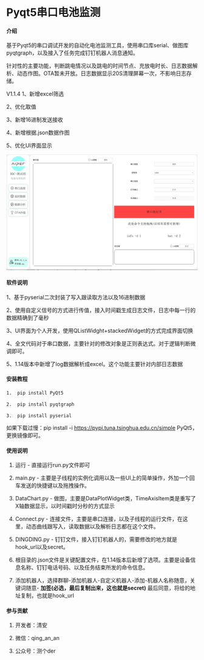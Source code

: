# Pyqt5串口电池监测

#### 介绍
基于Pyqt5的串口调试开发的自动化电池监测工具，使用串口库serial、做图库pyqtgraph，以及接入了任务完成钉钉机器人消息通知。

针对性的主要功能，判断跳电情况以及跳电的时间节点、充放电时长、日志数据解析、动态作图。OTA暂未开放。日志数据显示20S清理屏幕一次，不影响日志存储。

V1.1.4
1、新增excel筛选

2、优化取值

3、新增16进制发送接收

4、新增根据.json数据作图

5、优化UI界面显示


![输入图片说明](UI/images/img.webp)


#### 软件说明
1、基于pyserial二次封装了写入跟读取方法以及16进制数据

2、使用自定义信号的方式进行传值，接入时间戳生成日志文件，日志中每一行的数据精确到了毫秒

3、UI界面为个人开发，使用QListWidght+stackedWidget的方式完成界面切换

4、全文代码对于串口数据，主要针对的修改对象是正则表达式。对于逻辑判断微调即可。

5、1.14版本中新增了log数据解析成excel。这个功能主要针对内部日志数据


#### 安装教程
```
1.  pip install PyQt5
```
```
2.  pip install pyqtgraph
```
```
3.  pip install pyserial
```

如果下载过慢：pip install -i https://pypi.tuna.tsinghua.edu.cn/simple PyQt5，更换镜像即可。

#### 使用说明

1.  运行 - 直接运行run.py文件即可

2.  main.py - 主要是子线程的实例化调用以及一些UI上的简单操作，外加一个回车发送的快捷键以及拖拽操作。

3.  DataChart.py - 做图，主要是DataPlotWidget类，TimeAxisItem类是重写了X轴数据显示，以时间戳时分秒的方式显示

4.  Connect.py - 连接文件，主要是串口连接，以及子线程的运行文件，在这里，动态曲线跟写入，读取数据以及解析日志都在这个文件。

5.  DINGDING.py - 钉钉文件，接入钉钉机器人的，需要修改的地方就是hook_url以及secret。

6.  根目录的.json文件是关键配置文件，在1.14版本后新增了选项。主要是设备信息名称、钉钉电话号码、以及任务结束所发的命令信息。

7.  添加机器人，选择群聊-添加机器人-自定义机器人-添加-机器人名称随意，关键词随意-  **加签(必选，最后复制出来，这也就是secret)** 最后同意，将给的地址复制，也就是hook_url

#### 参与贡献

1.  开发者：清安

2.  微信：qing_an_an

3.  公众号：测个der
